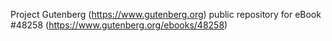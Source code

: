 Project Gutenberg (https://www.gutenberg.org) public repository for eBook #48258 (https://www.gutenberg.org/ebooks/48258)

